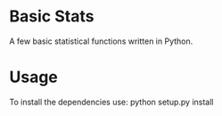 # Basic Stats

A few basic statistical functions written in Python. 

# Usage

To install the dependencies use:
python setup.py install
